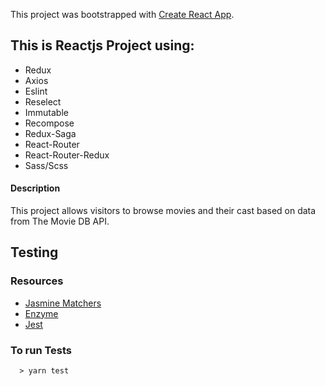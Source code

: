 This project was bootstrapped with [Create React App](https://github.com/facebook/create-react-app).


## This is Reactjs Project using:

- Redux
- Axios
- Eslint
- Reselect
- Immutable
- Recompose
- Redux-Saga
- React-Router
- React-Router-Redux
- Sass/Scss

#### Description
This project allows visitors to browse movies and their cast based on data from The Movie DB API.

## Testing

### Resources
- [Jasmine Matchers](https://github.com/JamieMason/Jasmine-Matchers)
- [Enzyme](http://airbnb.io/enzyme/)
- [Jest](https://facebook.github.io/jest/)

### To run Tests
```
  > yarn test
```
